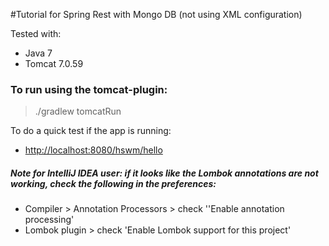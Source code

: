 #Tutorial for Spring Rest with Mongo DB (not using XML configuration)

Tested with:

* Java 7
* Tomcat 7.0.59

### To run using the tomcat-plugin:
> ./gradlew tomcatRun

To do a quick test if the app is running:

* <http://localhost:8080/hswm/hello>

##### Note for IntelliJ IDEA user: if it looks like the Lombok annotations are not working, check the following in the preferences:

* Compiler > Annotation Processors > check ''Enable annotation processing'
* Lombok plugin > check 'Enable Lombok support for this project'